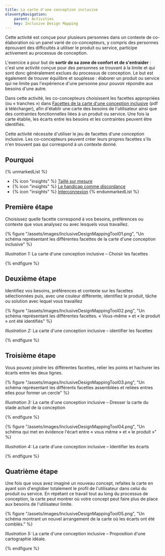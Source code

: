```yaml
---
title: La carte d'une conception inclusive
eleventyNavigation:
    parent: Activities
    key: Inclusive Design Mapping
---
```


Cette activité est conçue pour plusieurs personnes dans un contexte de co-élaboration où un panel varié de
co-concepteurs, y compris des personnes éprouvant des difficultés à utiliser le produit ou service, participe activement
au processus de conception.

L'exercice a pour but de **sortir de sa zone de confort et de s'entraider** : c'est une activité conçue pour des
personnes se trouvant à la limite et qui sont donc généralement exclues du processus de conception. Le but est
également de trouver équilibre et souplesse : élaborer un produit ou service qui ne limite pas l'expérience d'une
personne pour pouvoir répondre aux besoins d'une autre.

Dans cette activité, les co-concepteurs choisissent les facettes appropriées (ou « tranches ») dans
[Facettes de la carte d'une conception inclusive](/assets/images/InclusiveDesignMappingFacets.pdf) (pdf à télécharger),
afin d'établir une carte des besoins de l'utilisateur ainsi que des contraintes fonctionnelles liées à un produit ou
service. Une fois la carte établie, les écarts entre les besoins et les contraintes peuvent être identifiés.

Cette activité nécessite d'utiliser le jeu de facettes d'une conception inclusive. Les co-concepteurs peuvent créer
leurs propres facettes s'ils n'en trouvent pas qui correspond à un contexte donné.

## Pourquoi

{% unmarkedList %}
* {% icon "insights" %} [Taillé sur mesure](../../perspectives/taille-sur-mesure/)
* {% icon "insights" %} [Le handicap comme discordance](../../perspectives/le-handicap-comme-discordance/)
* {% icon "insights" %} [Interconnexion](../../perspectives/interconnexion/)
{% endunmarkedList %}

## Première étape

Choisissez quelle facette correspond à vos besoins, préférences ou contexte que vous analysez ou avec lesquels vous
travaillez.

{% figure "/assets/images/InclusiveDesignMappingTool01.png", "Un schéma représentant les différentes facettes de la
carte d'une conception inclusive" %}

*Illustration 1:* La carte d'une conception inclusive – Choisir les facettes

{% endfigure %}

## Deuxième étape

Identifiez vos besoins, préférences et contexte sur les facettes sélectionnées puis, avec une couleur différente,
identifiez le produit, tâche ou solution avec lequel vous travaillez

{% figure "/assets/images/InclusiveDesignMappingTool02.png", "Un schéma représentant les différentes facettes.
« Vous-même » et « le produit » ont été identifiés" %}

*Illustration 2:* La carte d'une conception inclusive – identifier les facettes

{% endfigure %}

## Troisième étape

Vous pouvez joindre les différentes facettes, relier les points et hachurer les écarts entre les deux lignes.

{% figure "/assets/images/InclusiveDesignMappingTool03.png", "Un schéma représentant les différents facettes assemblées
et reliées entres elles pour former un cercle" %}

*Illustration 3:* La carte d'une conception inclusive – Dresser la carte du stade actuel de la conception

{% endfigure %}

{% figure "/assets/images/InclusiveDesignMappingTool04.png", "Un schéma qui met en évidence l'écart entre « vous même »
et « le produit »" %}

*Illustration 4:* La carte d'une conception inclusive – Identifier les écarts

{% endfigure %}

## Quatrième étape

Une fois que vous avez imaginé un nouveau concept, refaites la carte en ayant soin d'englober totalement le profil de
l'utilisateur dans celui du produit ou service. En répétant ce travail tout au long du processus de conception, la carte
peut montrer où votre concept peut faire plus de place aux besoins de l'utilisateur limite.

{% figure "/assets/images/InclusiveDesignMappingTool05.png", "Un schéma montrant un nouvel arrangement de la carte où
les écarts ont été comblés." %}

*Illustration 5:* La carte d'une conception inclusive – Proposition d'une cartographie idéale.

{% endfigure %}
